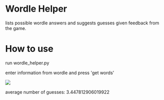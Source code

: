 # Wordle Helper

lists possible wordle answers and suggests guesses given feedback from the game.

# How to use

run wordle_helper.py

enter information from wordle and press 'get words'

![](https://github.com/TomHessler/wordle_helper/main/data/Figure.png)

average number of guesses: 3.447812906019922
